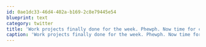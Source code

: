 ```yaml
---
id: 0ae1dc33-46d4-402a-b169-2c8e79445e54
blueprint: text
category: twitter
title: 'Work projects finally done for the week. Phewph. Now time for celebration'
caption: 'Work projects finally done for the week. Phewph. Now time for celebration'
---
```

